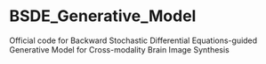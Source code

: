 # BSDE_Generative_Model
Official code for Backward Stochastic Differential Equations-guided Generative Model for Cross-modality Brain Image Synthesis
